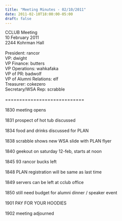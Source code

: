 ```yaml
---
title: "Meeting Minutes - 02/10/2011"
date: 2011-02-10T18:00:00-05:00
draft: false
---
```


CCLUB Meeting<br />
10 February 2011<br />
2244 Kohrman Hall<br />
<br />
President: rancor<br />
VP: dwight<br />
VP Finance: butters<br />
VP Operations: wahkafaka<br />
VP of PR: badwolf<br />
VP of Alumni Relations: elf<br />
Treasurer: cokezero<br />
Secretary/WSA Rep: scrabble<br />
<br />
============================<br />
<br />
1830 meeting opens<br />
<br />
1831 prospect of hot tub discussed<br />
<br />
1834 food and drinks discussed for PLAN<br />
<br />
1838 scrabble shows new WSA slide with PLAN flyer<br />
<br />
1840 geekout on saturday 12-feb, starts at noon<br />
<br />
1845 93 rancor bucks left<br />
<br />
1848 PLAN registration will be same as last time<br />
<br />
1849 servers can be left at cclub office<br />
<br />
1850 still need budget for alumni dinner / speaker event<br />
<br />
1901 PAY FOR YOUR HOODIES<br />
<br />
1902 meeting adjourned